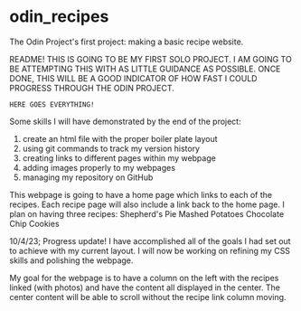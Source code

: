 # odin_recipes
The Odin Project's first project: making a basic recipe website.

README! 
    THIS IS GOING TO BE MY FIRST SOLO PROJECT. I AM GOING TO BE ATTEMPTING THIS WITH AS
    LITTLE GUIDANCE AS POSSIBLE. ONCE DONE, THIS WILL BE A GOOD INDICATOR OF HOW FAST I COULD 
    PROGRESS THROUGH THE ODIN PROJECT.

    HERE GOES EVERYTHING!

Some skills I will have demonstrated by the end of the project:
<ol>
    <li>create an html file with the proper boiler plate layout</li>
    <li>using git commands to track my version history</li>
    <li>creating links to different pages within my webpage</li>
    <li>adding images properly to my webpages</li>
    <li>managing my repository on GitHub</li>
</ol>
This webpage is going to have a home page which links to each of the recipes. Each recipe page will also include a link back to the home page. I plan on having three recipes:
Shepherd's Pie
Mashed Potatoes
Chocolate Chip Cookies

10/4/23;
Progress update! I have accomplished all of the goals I had set out to achieve with my current layout. I will now be working on refining my CSS skills and polishing the webpage.

My goal for the webpage is to have a column on the left with the recipes linked (with photos) and have the content all displayed in the center. The center content will be able to scroll without the recipe link column moving.